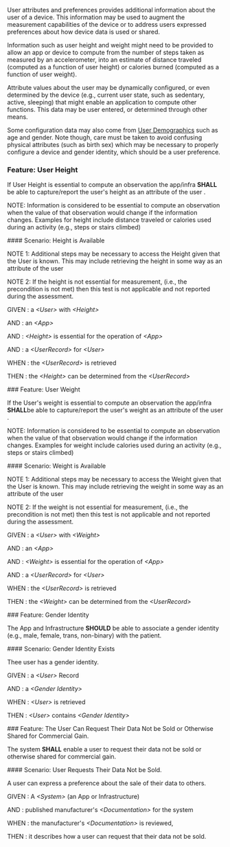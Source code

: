 User attributes and preferences provides additional information about the user of a
device. This information may be used to augment the measurement capabilities of the
device or to address users expressed preferences about how device data is used or
shared.

Information such as user height and weight might need to be provided to allow an app or
device to compute from the number of steps taken as measured by an accelerometer, into an
estimate of distance traveled (computed as a function of user height) or calories burned
(computed as a function of user weight).

Attribute values about the user may be dynamically configured, or even determined by
the device (e.g., current user state, such as sedentary, active, sleeping) that might
enable an application to compute other functions.  This data may be user entered, or
determined through other means.

Some configuration data may also come from [User Demographics](user_demographics.html)
such as age and gender.  Note though, care must be taken to avoid confusing physical
attributes (such as birth sex) which may be necessary to properly configure a device
and gender identity, which should be a user preference.
<span id='user-height'/>
### <span class='glyphicon text-success glyphicon-phone'/> <span class='glyphicon text-success glyphicon-cloud'/> Feature: User Height

If User Height is essential to compute an observation the app/infra **SHALL** be
able to capture/report the user's height as an attribute of the user .

NOTE: Information is considered to be essential to compute an observation
when the value of that observation would change if the information changes.
Examples for height include distance traveled or calories used during an
activity (e.g., steps or stairs climbed)


<span id='height-is-available'/>
#### Scenario: Height is Available

NOTE 1: Additional steps may be necessary to access the Height given that the User is known.
This may include retrieving the height in some way as an attribute of the user

NOTE 2: If the height is not essential for measurement, (i.e., the precondition is not met)
then this test is not applicable and not reported during the assessment.

GIVEN
: a <i>&lt;User&gt;</i> with <i>&lt;Height&gt;</i>

   AND
   : an <i>&lt;App&gt;</i>

   AND
   : <i>&lt;Height&gt;</i> is essential for the operation of <i>&lt;App&gt;</i>

   AND
   : a <i>&lt;UserRecord&gt;</i> for <i>&lt;User&gt;</i>

WHEN
: the <i>&lt;UserRecord&gt;</i> is retrieved

THEN
: the <i>&lt;Height&gt;</i> can be determined from the <i>&lt;UserRecord&gt;</i>


<span id='user-weight'/>
### <span class='glyphicon text-success glyphicon-phone'/> <span class='glyphicon text-success glyphicon-cloud'/> Feature: User Weight

If the User's weight is essential to compute an observation the app/infra **SHALL**be able to capture/report the user's weight as an attribute of the user .

NOTE: Information is considered to be essential to compute an observation
when the value of that observation would change if the information changes.
Examples for weight include calories used during an activity (e.g., steps or stairs climbed)


<span id='weight-is-available'/>
#### Scenario: Weight is Available

NOTE 1: Additional steps may be necessary to access the Weight given that the User is known.
This may include retrieving the weight in some way as an attribute of the user

NOTE 2: If the weight is not essential for measurement, (i.e., the precondition is not met)
then this test is not applicable and not reported during the assessment.

GIVEN
: a <i>&lt;User&gt;</i> with <i>&lt;Weight&gt;</i>

   AND
   : an <i>&lt;App&gt;</i>

   AND
   : <i>&lt;Weight&gt;</i> is essential for the operation of <i>&lt;App&gt;</i>

   AND
   : a <i>&lt;UserRecord&gt;</i> for <i>&lt;User&gt;</i>

WHEN
: the <i>&lt;UserRecord&gt;</i> is retrieved

THEN
: the <i>&lt;Weight&gt;</i> can be determined from the <i>&lt;UserRecord&gt;</i>


<span id='gender-identity'/>
### <span class='glyphicon text-info glyphicon-phone'/> <span class='glyphicon text-info glyphicon-cloud'/> Feature: Gender Identity

The App and Infrastructure **SHOULD** be able to associate a gender identity (e.g., male, female, trans, non-binary)
with the patient.


<span id='gender-identity-exists'/>
#### Scenario: Gender Identity Exists

Thee user has a gender identity.

GIVEN
: a <i>&lt;User&gt;</i> Record

   AND
   : a <i>&lt;Gender Identity&gt;</i>

WHEN
: <i>&lt;User&gt;</i> is retrieved

THEN
: <i>&lt;User&gt;</i> contains <i>&lt;Gender Identity&gt;</i>


<span id='the-user-can-request-their-data-not-be-sold-or-otherwise-shared-for-commercial-gain.'/>
### <span class='glyphicon text-success glyphicon-phone'/> <span class='glyphicon text-success glyphicon-cloud'/> Feature: The User Can Request Their Data Not be Sold or Otherwise Shared for Commercial Gain.

The system **SHALL** enable a user to request their data not be sold or otherwise shared for
commercial gain.


<span id='user-requests-their-data-not-be-sold.'/>
#### Scenario: User Requests Their Data Not be Sold.

A user can express a preference about the sale of their data to others.

GIVEN
: A <i>&lt;System&gt;</i> (an App or Infrastructure)

   AND
   : published manufacturer's <i>&lt;Documentation&gt;</i> for the system

WHEN
: the manufacturer's <i>&lt;Documentation&gt;</i> is reviewed,

THEN
: it describes how a user can request that their data not be sold.

